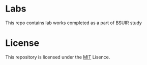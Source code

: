 # Labs

This repo contains lab works completed as a part of BSUIR study

# License

This repository is licensed under the [MIT](https://github.com/Agronom2812/Labs/blob/main/LICENSE) Lisence.

